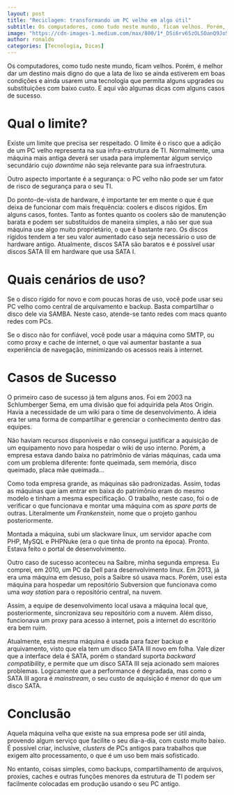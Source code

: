 ```yaml
---
layout: post
title: "Reciclagem: transformando um PC velho em algo útil"
subtitle: Os computadores, como tudo neste mundo, ficam velhos. Porém, é melhor dar um destino mais digno do que a lata de lixo se ainda estiverem…
image: "https://cdn-images-1.medium.com/max/800/1*_DSi6rv65zOLSOanQ9JoSg.jpeg"
author: ronaldo
categories: [Tecnologia, Dicas]
---
```


Os computadores, como tudo neste mundo, ficam velhos. Porém, é melhor dar um
destino mais digno do que a lata de lixo se ainda estiverem em boas condições e
ainda usarem uma tecnologia que permita alguns upgrades ou substituições com
baixo custo. E aqui vão algumas dicas com alguns casos de sucesso.

# Qual o limite?

Existe um limite que precisa ser respeitado. O limite é o risco que a adição de
um PC velho representa na sua infra-estrutura de TI. Normalmente, uma máquina
mais antiga deverá ser usada para implementar algum serviço secundário cujo
*downtime* não seja relevante para sua infraestrutura.

Outro aspecto importante é a segurança: o PC velho não pode ser um fator de
risco de segurança para o seu TI.

Do ponto-de-vista de hardware, é importante ter em mente o que é que deixa de
funcionar com mais frequência: coolers e discos rígidos. Em alguns casos,
fontes. Tanto as fontes quanto os coolers são de manutenção barata e podem ser
substituídos de maneira simples, a não ser que sua máquina use algo muito
proprietário, o que é bastante raro. Os discos rígidos tendem a ter seu valor
aumentado caso seja necessário o uso de hardware antigo. Atualmente, discos SATA
são baratos e é possível usar discos SATA III em hardware que usa SATA I.

# Quais cenários de uso?

Se o disco rígido for novo e com poucas horas de uso, você pode usar seu PC
velho como central de arquivamento e backup. Basta compartilhar o disco dele via
SAMBA. Neste caso, atende-se tanto redes com macs quanto redes com PCs.

Se o disco não for confiável, você pode usar a máquina como SMTP, ou como proxy
e cache de internet, o que vai aumentar bastante a sua experiência de navegação,
minimizando os acessos reais à internet.

# Casos de Sucesso

O primeiro caso de sucesso já tem alguns anos. Foi em 2003 na Schlumberger Sema,
em uma divisão que foi adquirida pela Atos Origin. Havia a necessidade de um
wiki para o time de desenvolvimento. A ideia era ter uma forma de compartilhar e
gerenciar o conhecimento dentro das equipes.

Não haviam recursos disponíveis e não consegui justificar a aquisição de um
equipamento novo para hospedar o wiki de uso interno. Porém, a empresa estava
dando baixa no patrimônio de várias máquinas, cada uma com um problema
diferente: fonte queimada, sem memória, disco queimado, placa mãe queimada…

Como toda empresa grande, as máquinas são padronizadas. Assim, todas as máquinas
que iam entrar em baixa do patrimônio eram do mesmo modelo e tinham a mesma
especificação. O trabalho, neste caso, foi o de verificar o que funcionava e
montar uma máquina com as *spare parts* de outras. Literalmente um
*Frankenstein*, nome que o projeto ganhou posteriormente.

Montada a máquina, subi um slackware linux, um servidor apache com PHP, MySQL e
PHPNuke (era o que tinha de pronto na época). Pronto. Estava feito o portal de
desenvolvimento.

Outro caso de sucesso aconteceu na Saibre, minha segunda empresa. Eu comprei, em
2010, um PC da Dell para desenvolvimento linux. Em 2013, já era uma máquina em
desuso, pois a Saibre só usava macs. Porém, usei esta máquina para hospedar um
repositório Subversion que funcionava como uma *way station* para o repositório
central, na nuvem.

Assim, a equipe de desenvolvimento local usava a máquina local que,
posteriormente, sincronizava seu repositório com a nuvem. Além disso, funcionava
um proxy para acesso à internet, pois a internet do escritório era bem ruim.

Atualmente, esta mesma máquina é usada para fazer backup e arquivamento, visto
que ela tem um disco SATA III novo em folha. Vale dizer que a interface dela é
SATA, porém o standard suporta *backward compatibility*, e permite que um disco
SATA III seja acionado sem maiores problemas. Logicamente que a performance é
degradada, mas como o SATA III agora é *mainstream*, o seu custo de aquisição é
menor do que um disco SATA.

# Conclusão

Aquela máquina velha que existe na sua empresa pode ser útil ainda, provendo
algum serviço que facilite o seu dia-a-dia, com custo muito baixo. É possível
criar, inclusive, *clusters* de PCs antigos para trabalhos que exigem alto
processamento, o que é um uso bem mais sofisticado.

No entanto, coisas simples, como backups, compartilhamento de arquivos, proxies,
caches e outras funções menores da estrutura de TI podem ser facilmente
colocadas em produção usando o seu PC antigo.
